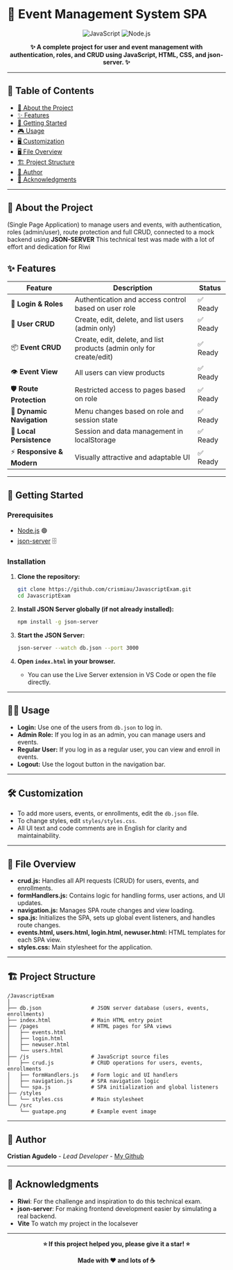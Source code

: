 # 🎉 Event Management System SPA

<div align="center">

![JavaScript](https://img.shields.io/badge/JavaScript-F7DF1E?style=for-the-badge&logo=javascript&logoColor=black)
![Node.js](https://img.shields.io/badge/Node.js-43853D?style=for-the-badge&logo=node.js&logoColor=white)

**✨ A complete project for user and event management with authentication, roles, and CRUD using JavaScript, HTML, CSS, and json-server. ✨**

</div>

---

## 📖 Table of Contents

- [🎯 About the Project](#-about-the-project)
- [✨ Features](#-features)
- [🚀 Getting Started](#-getting-started)
- [🎮 Usage](#-usage)
- [🖥️ Customization](#-Customization) 
- [🖥️ File Overview](#-File-Overview) 
- [🏗️ Project Structure](#️-project-structure)
- [👥 Author](#-author)
- [🙏 Acknowledgments](#-acknowledgments)

---

## 🎯 About the Project

(Single Page Application) to manage users and events, with authentication, roles (admin/user), route protection and full CRUD, connected to a mock backend using **JSON-SERVER** This technical test was made with a lot of effort and dedication for Riwi  


## ✨ Features

| Feature                    | Description                                                          | Status   |
| -------------------------- | -------------------------------------------------------------------- | -------- |
| 🔐 **Login & Roles**       | Authentication and access control based on user role                 | ✅ Ready |
| 👤 **User CRUD**           | Create, edit, delete, and list users (admin only)                    | ✅ Ready |
| 📦 **Event CRUD**          | Create, edit, delete, and list products (admin only for create/edit) | ✅ Ready |
| 👁️ **Event View**          | All users can view products                                          | ✅ Ready |
| 🛡️ **Route Protection**    | Restricted access to pages based on role                             | ✅ Ready |
| 🧭 **Dynamic Navigation**  | Menu changes based on role and session state                         | ✅ Ready |
| 💾 **Local Persistence**   | Session and data management in localStorage                          | ✅ Ready |
| ⚡ **Responsive & Modern**  | Visually attractive and adaptable UI                                 | ✅ Ready |

---
## 🚀 Getting Started

### Prerequisites

- [Node.js](https://nodejs.org/) 🟢
- [json-server](https://github.com/typicode/json-server) 🗄️

### Installation

1. **Clone the repository:**
   ```bash
   git clone https://github.com/crismiau/JavascriptExam.git
   cd JavascriptExam
   ```

2. **Install JSON Server globally (if not already installed):**
   ```bash
   npm install -g json-server
   ```

3. **Start the JSON Server:**
   ```bash
   json-server --watch db.json --port 3000
   ```

4. **Open `index.html` in your browser.**
   - You can use the Live Server extension in VS Code or open the file directly.

---

## 🧑‍💻 Usage

- **Login:** Use one of the users from `db.json` to log in.
- **Admin Role:** If you log in as an admin, you can manage users and events.
- **Regular User:** If you log in as a regular user, you can view and enroll in events.
- **Logout:** Use the logout button in the navigation bar.

---

## 🛠️ Customization

- To add more users, events, or enrollments, edit the `db.json` file.
- To change styles, edit `styles/styles.css`.
- All UI text and code comments are in English for clarity and maintainability.

---

## 📄 File Overview

- **crud.js:** Handles all API requests (CRUD) for users, events, and enrollments.
- **formHandlers.js:** Contains logic for handling forms, user actions, and UI updates.
- **navigation.js:** Manages SPA route changes and view loading.
- **spa.js:** Initializes the SPA, sets up global event listeners, and handles route changes.
- **events.html, users.html, login.html, newuser.html:** HTML templates for each SPA view.
- **styles.css:** Main stylesheet for the application.

---

## 🏗️ Project Structure

```
/JavascriptExam
│
├── db.json                # JSON server database (users, events, enrollments)
├── index.html             # Main HTML entry point
├── /pages                 # HTML pages for SPA views
│   ├── events.html
│   ├── login.html
│   ├── newuser.html
│   └── users.html
├── /js                    # JavaScript source files
│   ├── crud.js            # CRUD operations for users, events, enrollments
│   ├── formHandlers.js    # Form logic and UI handlers
│   ├── navigation.js      # SPA navigation logic
│   └── spa.js             # SPA initialization and global listeners
├── /styles
│   └── styles.css         # Main stylesheet
└── /src
    └── guatape.png        # Example event image
```

---

## 👥 Author

**Cristian Agudelo** - _Lead Developer_ - [My Github](https://github.com/crismiau)

---

## 🙏 Acknowledgments

- **Riwi**: For the challenge and inspiration to do this technical exam.
- **json-server**: For making frontend development easier by simulating a real backend.
- **Vite** To watch my project in the localsever
---

<div align="center">

**⭐ If this project helped you, please give it a star! ⭐**

**Made with ❤️ and lots of ☕**

</div>















